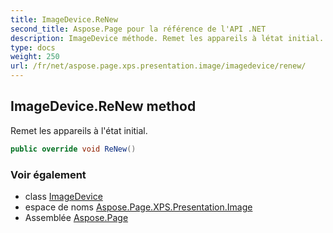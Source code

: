 ```yaml
---
title: ImageDevice.ReNew
second_title: Aspose.Page pour la référence de l'API .NET
description: ImageDevice méthode. Remet les appareils à létat initial.
type: docs
weight: 250
url: /fr/net/aspose.page.xps.presentation.image/imagedevice/renew/
---
```

## ImageDevice.ReNew method

Remet les appareils à l'état initial.

```csharp
public override void ReNew()
```

### Voir également

* class [ImageDevice](../)
* espace de noms [Aspose.Page.XPS.Presentation.Image](../../imagedevice/)
* Assemblée [Aspose.Page](../../../)


